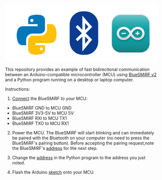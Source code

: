<img src=media/pysmirfduino.png width=600>

This repository provides an example of fast bidirecitonal communication between
an Arduino-compatible microcontroller (MCU) using
[BlueSMiRF v2](https://www.sparkfun.com/sparkfun-bluesmirf-v2.html)
and a Python program running on a desktop or laptop computer.   

Instructions:

1. [Connect](media/wiring2.jpg) the BlueSMiRF to your MCU:

  * BlueSMiRF GND to MCU GND
  * BlueSMiRF 3V3-5V to MCU 5V
  * BlueSMiRF RXI to MCU TX1
  * BlueSMiRF TXO to MCU RX1

2. Power the MCU.  The BlueSMiRF will start blinking and
   can immediately be paired with the Bluetooth on your
   computer (no need to press the BlueSMiRF's pairing 
   button).  Before accepting the pairing request,note the BlueSMiRF's
   [address](media/pairing2.png) for the next step.

3. Change the [address](https://github.com/simondlevy/pysmirfduino/blob/main/python/bluesmirf.py#L25)
   in the Python program to the address you just noted.

4. Flash the Arduino [sketch](arduino/arduino.ino) onto your MCU.

